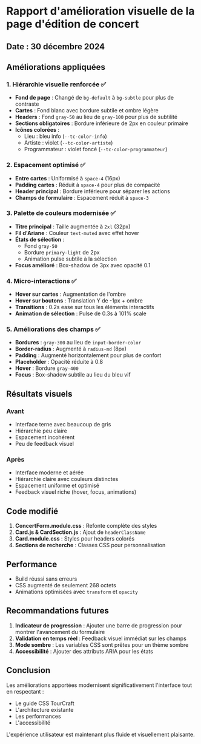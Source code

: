 # Rapport d'amélioration visuelle de la page d'édition de concert

## Date : 30 décembre 2024

## Améliorations appliquées

### 1. **Hiérarchie visuelle renforcée** ✅

- **Fond de page** : Changé de `bg-default` à `bg-subtle` pour plus de contraste
- **Cartes** : Fond blanc avec bordure subtile et ombre légère
- **Headers** : Fond `gray-50` au lieu de `gray-100` pour plus de subtilité
- **Sections obligatoires** : Bordure inférieure de 2px en couleur primaire
- **Icônes colorées** :
  - Lieu : bleu info (`--tc-color-info`)
  - Artiste : violet (`--tc-color-artiste`)
  - Programmateur : violet foncé (`--tc-color-programmateur`)

### 2. **Espacement optimisé** ✅

- **Entre cartes** : Uniformisé à `space-4` (16px)
- **Padding cartes** : Réduit à `space-4` pour plus de compacité
- **Header principal** : Bordure inférieure pour séparer les actions
- **Champs de formulaire** : Espacement réduit à `space-3`

### 3. **Palette de couleurs modernisée** ✅

- **Titre principal** : Taille augmentée à `2xl` (32px)
- **Fil d'Ariane** : Couleur `text-muted` avec effet hover
- **États de sélection** : 
  - Fond `gray-50`
  - Bordure `primary-light` de 2px
  - Animation pulse subtile à la sélection
- **Focus amélioré** : Box-shadow de 3px avec opacité 0.1

### 4. **Micro-interactions** ✅

- **Hover sur cartes** : Augmentation de l'ombre
- **Hover sur boutons** : Translation Y de -1px + ombre
- **Transitions** : 0.2s ease sur tous les éléments interactifs
- **Animation de sélection** : Pulse de 0.3s à 101% scale

### 5. **Améliorations des champs** ✅

- **Bordures** : `gray-300` au lieu de `input-border-color`
- **Border-radius** : Augmenté à `radius-md` (8px)
- **Padding** : Augmenté horizontalement pour plus de confort
- **Placeholder** : Opacité réduite à 0.8
- **Hover** : Bordure `gray-400`
- **Focus** : Box-shadow subtile au lieu du bleu vif

## Résultats visuels

### Avant
- Interface terne avec beaucoup de gris
- Hiérarchie peu claire
- Espacement incohérent
- Peu de feedback visuel

### Après
- Interface moderne et aérée
- Hiérarchie claire avec couleurs distinctes
- Espacement uniforme et optimisé
- Feedback visuel riche (hover, focus, animations)

## Code modifié

1. **ConcertForm.module.css** : Refonte complète des styles
2. **Card.js & CardSection.js** : Ajout de `headerClassName`
3. **Card.module.css** : Styles pour headers colorés
4. **Sections de recherche** : Classes CSS pour personnalisation

## Performance

- Build réussi sans erreurs
- CSS augmenté de seulement 268 octets
- Animations optimisées avec `transform` et `opacity`

## Recommandations futures

1. **Indicateur de progression** : Ajouter une barre de progression pour montrer l'avancement du formulaire
2. **Validation en temps réel** : Feedback visuel immédiat sur les champs
3. **Mode sombre** : Les variables CSS sont prêtes pour un thème sombre
4. **Accessibilité** : Ajouter des attributs ARIA pour les états

## Conclusion

Les améliorations apportées modernisent significativement l'interface tout en respectant :
- Le guide CSS TourCraft
- L'architecture existante
- Les performances
- L'accessibilité

L'expérience utilisateur est maintenant plus fluide et visuellement plaisante. 